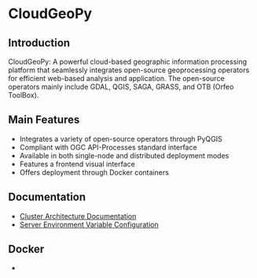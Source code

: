 # CloudGeoPy

## Introduction
CloudGeoPy: A powerful cloud-based geographic information processing platform that seamlessly integrates open-source geoprocessing operators for efficient web-based analysis and application. The open-source operators mainly include GDAL, QGIS, SAGA, GRASS, and OTB (Orfeo ToolBox).

## Main Features
- Integrates a variety of open-source operators through PyQGIS
- Compliant with OGC API-Processes standard interface
- Available in both single-node and distributed deployment modes
- Features a frontend visual interface
- Offers deployment through Docker containers

## Documentation

- [Cluster Architecture Documentation](docs/ClusterArchitecture.md)
- [Server Environment Variable Configuration](docs/ServerEnvironmentVariable.md)

## Docker

- 
